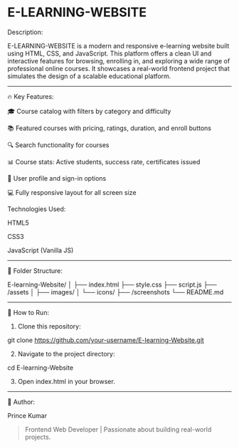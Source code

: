 # E-LEARNING-WEBSITE
Description:

 E-LEARNING-WEBSITE is a modern and responsive e-learning website built using HTML, CSS, and JavaScript. This platform offers a clean UI and interactive features for browsing, enrolling in, and exploring a wide range of professional online courses. It showcases a real-world frontend project that simulates the design of a scalable educational platform.


---

🔥 Key Features:

🎓 Course catalog with filters by category and difficulty

📚 Featured courses with pricing, ratings, duration, and enroll buttons

🔍 Search functionality for courses

📊 Course stats: Active students, success rate, certificates issued

👤 User profile and sign-in options

💻 Fully responsive layout for all screen size

Technologies Used:

HTML5

CSS3

JavaScript (Vanilla JS)



---

📂 Folder Structure:

E-learning-Website/
│
├── index.html
├── style.css
├── script.js
├── /assets
│   ├── images/
│   └── icons/
├── /screenshots
└── README.md


---

🚀 How to Run:

1. Clone this repository:

git clone https://github.com/your-username/E-learning-Website.git


2. Navigate to the project directory:

cd E-learning-Website


3. Open index.html in your browser.




---

📌 Author:

Prince Kumar

> Frontend Web Developer | Passionate about building real-world projects.
